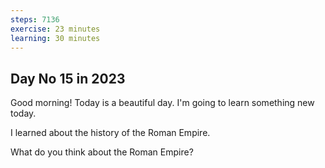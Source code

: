 ```yaml
---
steps: 7136
exercise: 23 minutes
learning: 30 minutes
---
```

## Day No 15 in 2023
Good morning! Today is a beautiful day.
I'm going to learn something new today.

I learned about the history of the Roman Empire.

What do you think about the Roman Empire?
